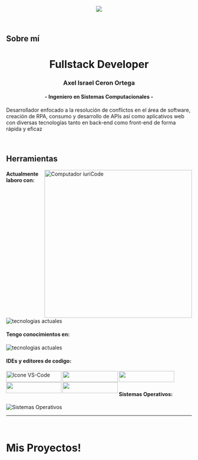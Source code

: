 

<p align="center">
 <img src="https://readme-typing-svg.herokuapp.com/?lines=Welcome+to+my+GitHub+Profile!&center=true&width=360&height=30">
</p>

<br>

## Sobre mí
<h1 align="center"> Fullstack Developer</h1>
<h3 align="center">Axel Israel Ceron Ortega</h3>
<h4 align="center">- Ingeniero en Sistemas Computacionales -</h4>
<p>
 Desarrollador enfocado a la resolución de conflictos en el área de software, creación de RPA, consumo y desarrollo de APIs así como aplicativos web con diversas tecnologías tanto en back-end como front-end de forma rápida y eficaz
</p>
<br>





## Herramientas


<img src="https://raw.githubusercontent.com/MicaelliMedeiros/micaellimedeiros/master/image/computer-illustration.png" min-width="400px" max-width="400px" width="400px" align="right" alt="Computador iuriCode">

#### Actualmente laboro con:

<img src="https://skillicons.dev/icons?i=html,css,js,laravel,php,bootstrap,dotnet,git,jquery&perline=4" alt="tecnologias actuales"/>

#### Tengo conocimientos en:

<img src="https://skillicons.dev/icons?i=mongodb,bash,postman,py,powershell,ts,docker,java&perline=10" alt="tecnologias actuales"/>
  



#### IDEs y editores de codigo:



  <img height="30px" align="left" width="150px" alt="Icone VS-Code" src="https://img.shields.io/badge/Visual_Studio-5C2D91?style=for-the-badge&logo=visual%20studio&logoColor=white"/>
  <img height="30px" align="left" width="150px" alt="" src="https://img.shields.io/badge/Visual_Studio_Code-0078D4?style=for-the-badge&logo=visual%20studio%20code&logoColor=white"/>
  <img height="30px"  align="left" width="150px" alt="" src="https://img.shields.io/badge/apache%20netbeans-1B6AC6?style=for-the-badge&logo=apache%20netbeans%20IDE&logoColor=white"/>
  <img height="30px"  align="left" width="150px" alt="" src="http://img.shields.io/badge/-PHPStorm-181717?style=for-the-badge&logo=phpstorm&logoColor=white"/>
  
  <img height="30px"  align="left" width="150px" alt="" src="https://img.shields.io/badge/sublime_text-%23575757.svg?&style=for-the-badge&logo=sublime-text&logoColor=important"/>




<br><br>
#### Sistemas Operativos:

<img src="https://skillicons.dev/icons?i=windows,linux&perline=4" alt="Sistemas Operativos"/>


<Br>
<hr>
<Br>
<h1>Mis Proyectos! </h1>
<Br>
  

